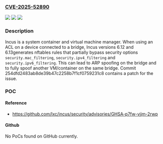 ### [CVE-2025-52890](https://cve.mitre.org/cgi-bin/cvename.cgi?name=CVE-2025-52890)
![](https://img.shields.io/static/v1?label=Product&message=incus&color=blue)
![](https://img.shields.io/static/v1?label=Version&message=%3E%3D%206.12%2C%20%3C%3D%206.13%20&color=brightgreen)
![](https://img.shields.io/static/v1?label=Vulnerability&message=CWE-863%3A%20Incorrect%20Authorization&color=brightgreen)

### Description

Incus is a system container and virtual machine manager. When using an ACL on a device connected to a bridge, Incus versions 6.12 and 6.13generates nftables rules that partially bypass security options `security.mac_filtering`, `security.ipv4_filtering` and `security.ipv6_filtering`. This can lead to ARP spoofing on the bridge and to fully spoof another VM/container on the same bridge. Commit 254dfd2483ab8de39b47c2258b7f1cf0759231c8 contains a patch for the issue.

### POC

#### Reference
- https://github.com/lxc/incus/security/advisories/GHSA-p7fw-vjjm-2rwp

#### Github
No PoCs found on GitHub currently.

